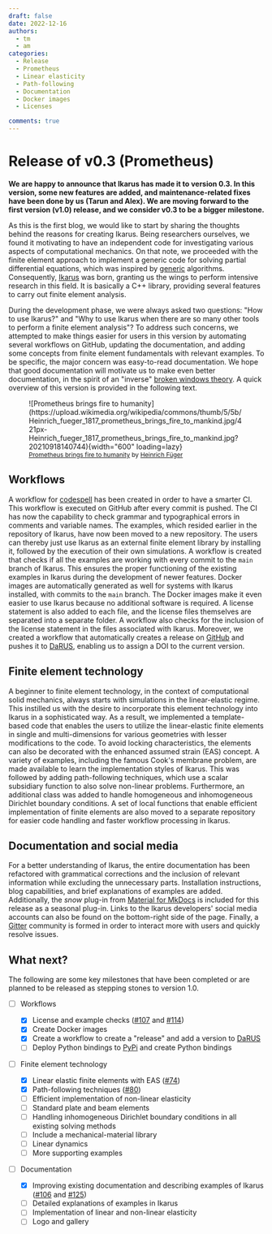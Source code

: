 ```yaml
---
draft: false
date: 2022-12-16
authors:
  - tm
  - am
categories:
  - Release
  - Prometheus
  - Linear elasticity
  - Path-following
  - Documentation
  - Docker images
  - Licenses

comments: true
---
```


# Release of v0.3 (Prometheus)
**We are happy to announce that Ikarus has made it to version 0.3. In this version, some new features are added, 
and maintenance-related fixes have been done by us (Tarun and Alex). We are moving forward to the first version (v1.0) release, 
and we consider v0.3 to be a bigger milestone.**

As this is the first blog, we would like to start by sharing the thoughts behind the reasons for creating Ikarus. Being 
researchers ourselves, we found it motivating to have an independent code for investigating various aspects of 
computational mechanics. On that note, we proceeded with the finite element approach to implement a generic 
code for solving partial differential equations, which was inspired by [generic](https://en.wikipedia.org/wiki/Generic_programming) algorithms. 
Consequently, [Ikarus](https://en.wikipedia.org/wiki/Icarus) was born, granting us the wings to perform intensive research in this field. 
It is basically a C++ library, providing several features to carry out finite element analysis.

<!-- more -->

During the development phase, we were always asked two questions: "How to use Ikarus?" and "Why to use Ikarus when 
there are so many other tools to perform a finite element analysis"? To address such concerns,
we attempted to make 
things easier for users in this version by automating several workflows on GitHub, updating the documentation, and 
adding some concepts from finite element fundamentals with relevant examples. To be specific, the major concern was 
easy-to-read documentation. We hope that good documentation 
will motivate us to make even better documentation, in the spirit of an "inverse" 
[broken windows theory](https://en.wikipedia.org/wiki/Broken_windows_theory). A quick overview of this version is provided
in the following text.

<figure class="inline end" markdown>
![Prometheus brings fire to humanity](https://upload.wikimedia.org/wikipedia/commons/thumb/5/5b/Heinrich_fueger_1817_prometheus_brings_fire_to_mankind.jpg/421px-Heinrich_fueger_1817_prometheus_brings_fire_to_mankind.jpg?20210918140744){width="600" loading=lazy}
  <figcaption style="font-size: 12px"><a href="https://commons.wikimedia.org/wiki/File:Heinrich_fueger_1817_prometheus_brings_fire_to_mankind.jpg">Prometheus brings fire to humanity</a> by <a href="https://en.wikipedia.org/wiki/Heinrich_F%C3%BCger">Heinrich Füger</a></figcaption>
</figure>


## Workflows
A workflow for [codespell](https://github.com/codespell-project/codespell) has been created in order to have a smarter 
CI. This workflow is executed on GitHub after every commit is pushed. The CI has now the capability to check grammar and 
typographical errors in comments and variable names. The examples, which resided earlier in the repository of Ikarus, 
have now been moved to a new repository. The users can thereby just use Ikarus as an external finite element library by installing 
it, followed by the execution of their own simulations. A workflow is created that checks if all the examples are working with 
every commit to the `main` branch of Ikarus. This ensures the proper functioning of the existing examples in Ikarus 
during the development of newer features. Docker images are automatically generated as well for systems with Ikarus 
installed, with commits to the `main` branch. The Docker images make it even easier to use Ikarus because no additional 
software is required.
A license statement is also added to each file, and the license files 
themselves are separated into a separate folder. A workflow also checks for the inclusion of the license statement in 
the files associated with Ikarus.
Moreover, we created a workflow that automatically creates a release on [GitHub](https://github.com/ikarus-project/ikarus/releases) 
and pushes it to [DaRUS](https://darus.uni-stuttgart.de/dataset.xhtml?persistentId=doi%3A10.18419%2Fdarus-3303&version=DRAFT), 
enabling us to assign a DOI to the current version.

## Finite element technology
A beginner to finite element technology, in the context of computational solid mechanics, always starts with simulations in the 
linear-elastic regime. This instilled us with the desire to incorporate this element technology into Ikarus in a sophisticated 
way. As a result, we implemented a template-based code that enables the users to utilize the linear-elastic finite 
elements in single and multi-dimensions for various geometries with lesser modifications to the code. To avoid locking
characteristics, the elements can also be decorated with the enhanced assumed strain (EAS) concept. A variety of examples, 
including the famous Cook's membrane problem, are made available to learn the implementation styles of Ikarus. This was 
followed by adding path-following techniques, which use a scalar subsidiary function to also solve non-linear problems. 
Furthermore, an additional class was added to handle homogeneous and inhomogeneous Dirichlet boundary conditions. 
A set of local functions that enable efficient implementation of finite elements are also moved to a separate repository 
for easier code handling and faster workflow processing in Ikarus.

## Documentation and social media
For a better understanding of Ikarus, the entire documentation has been refactored with grammatical corrections and the 
inclusion of relevant information while excluding the unnecessary parts. Installation instructions, blog capabilities, and brief explanations of examples are added.
Additionally, the *snow* plug-in from [Material for MkDocs](https://squidfunk.github.io/mkdocs-material/) is included for this release as a seasonal plug-in.
Links to the Ikarus developers' social media accounts can also be found on the bottom-right side of the page. 
Finally, a [Gitter](https://gitter.im/ikarus-project/community) community is formed in order to interact more with users and quickly resolve issues.

## What next?
The following are some key milestones that have been completed or are planned to be released as stepping stones to version 1.0.

- [ ] Workflows

    * [x] License and example checks ([#107](https://github.com/ikarus-project/ikarus/pull/107 "To pull request") and [#114](https://github.com/ikarus-project/ikarus/pull/114 "To pull request"))
    * [x] Create Docker images
    * [x] Create a workflow to create a "release" and add a version to [DaRUS](https://darus.uni-stuttgart.de/dataset.xhtml?persistentId=doi%3A10.18419%2Fdarus-3303&version=DRAFT)
    * [ ] Deploy Python bindings to [PyPi](https://pypi.org/) and create Python bindings

- [ ] Finite element technology

    * [x] Linear elastic finite elements with EAS ([#74](https://github.com/ikarus-project/ikarus/pull/74 "To pull request"))
    * [x] Path-following techniques ([#80](https://github.com/ikarus-project/ikarus/pull/80 "To pull request"))
    * [ ] Efficient implementation of non-linear elasticity
    * [ ] Standard plate and beam elements
    * [ ] Handling inhomogeneous Dirichlet boundary conditions in all existing solving methods
    * [ ] Include a mechanical-material library
    * [ ] Linear dynamics
    * [ ] More supporting examples

- [ ] Documentation
    * [x] Improving existing documentation and describing examples of Ikarus ([#106](https://github.com/ikarus-project/ikarus/pull/106 "To pull request") and [#125](https://github.com/ikarus-project/ikarus/pull/125 "To pull request"))
    * [ ] Detailed explanations of examples in Ikarus
    * [ ] Implementation of linear and non-linear elasticity
    * [ ] Logo and gallery

